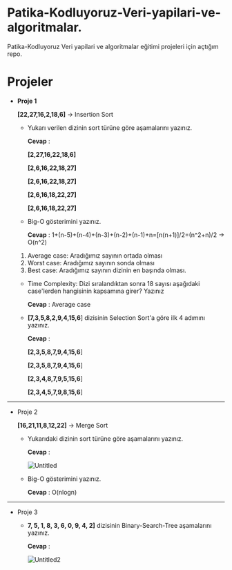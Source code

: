# Patika-Kodluyoruz-Veri-yapilari-ve-algoritmalar.
Patika-Kodluyoruz Veri yapilari ve algoritmalar eğitimi projeleri için açtığım repo.
# Projeler

- **Proje 1**
   
    
    **[22,27,16,2,18,6]** -> Insertion Sort
    
    - Yukarı verilen dizinin sort türüne göre aşamalarını yazınız.
        
        **Cevap** : 

        **[2,27,16,22,18,6]**
        
        **[2,6,16,22,18,27]**
        
        **[2,6,16,22,18,27]**
        
        **[2,6,16,18,22,27]**
        
        **[2,6,16,18,22,27]**
        
    - Big-O gösterimini yazınız.
    
        **Cevap** : 
         1+(n-5)+(n-4)+(n-3)+(n-2)+(n-1)+n=[n(n+1)]/2=(n^2+n)/2 → O(n^2)
        
    1. Average case: Aradığımız sayının ortada olması
    2. Worst case: Aradığımız sayının sonda olması
    3. Best case: Aradığımız sayının dizinin en başında olması.
    - Time Complexity: Dizi sıralandıktan sonra 18 sayısı aşağıdaki case'lerden hangisinin kapsamına girer? Yazınız
        
        **Cevap** : Average case
        
    - **[7,3,5,8,2,9,4,15,6**] dizisinin Selection Sort'a göre ilk 4 adımını yazınız.
        
        **Cevap** : 

    
        **[2,3,5,8,7,9,4,15,6**] 
        
        **[2,3,5,8,7,9,4,15,6**] 
        
        **[2,3,4,8,7,9,5,15,6**] 
        
        **[2,3,4,5,7,9,8,15,6**] 
        
---
- Proje 2
    
    **[16,21,11,8,12,22]** -> Merge Sort
    
    - Yukarıdaki dizinin sort türüne göre aşamalarını yazınız.

        **Cevap** : 
        
         ![Untitled](https://github.com/fyozerdem/Patika-Kodluyoruz-Veri-yapilari-ve-algoritmalar./assets/138295010/e19185ea-6e93-4810-9330-cd35ba7b6871)

        
    - Big-O gösterimini yazınız.
        
        **Cevap** :  O(nlogn)
---        
- Proje 3
    - **7, 5, 1, 8, 3, 6, 0, 9, 4, 2]** dizisinin Binary-Search-Tree aşamalarını yazınız.
        
        **Cevap** :
      
      ![Untitled2](https://github.com/fyozerdem/Patika-Kodluyoruz-Veri-yapilari-ve-algoritmalar./assets/138295010/017338c7-3aa0-4962-b668-02c69284ed5b)


        
